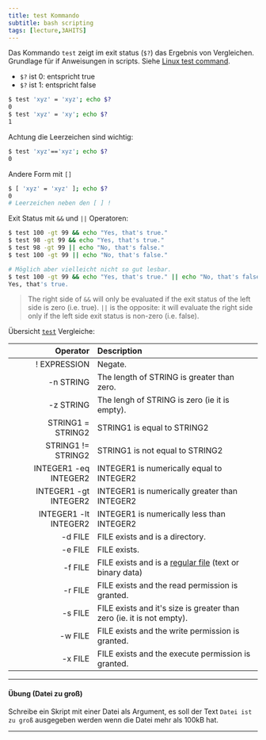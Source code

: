 ```yaml
---
title: test Kommando
subtitle: bash scripting
tags: [lecture,3AHITS]
---
```




Das Kommando `test` zeigt im exit status (`$?`) das Ergebnis von Vergleichen. Grundlage für if Anweisungen in scripts. Siehe [Linux test command](https://www.computerhope.com/unix/test.htm).

-   `$?` ist 0: entspricht true
-   `$?` ist 1: entspricht false



```bash
$ test 'xyz' = 'xyz'; echo $?
0
$ test 'xyz' = 'xy'; echo $?
1
```

Achtung die Leerzeichen sind wichtig:

```bash
$ test 'xyz'=='xyz'; echo $?
0
```

Andere Form mit `[]` 

```bash
$ [ 'xyz' = 'xyz' ]; echo $?
0
# Leerzeichen neben den [ ] !
```

Exit Status mit `&&` und `||` Operatoren:

```bash
$ test 100 -gt 99 && echo "Yes, that's true."
$ test 98 -gt 99 && echo "Yes, that's true."
$ test 98 -gt 99 || echo "No, that's false."
$ test 100 -gt 99 || echo "No, that's false."

# Möglich aber vielleicht nicht so gut lesbar.
$ test 100 -gt 99 && echo "Yes, that's true." || echo "No, that's false."
Yes, that's true.
```

> The right side of `&&` will only be evaluated if the exit status of the left side is zero (i.e. true). `||` is the opposite: it will evaluate the right side only if the left side exit status is non-zero (i.e. false).

Übersicht [`test`](https://man7.org/linux/man-pages/man1/test.1.html) Vergleiche:

|              Operator | Description                                                  |
| --------------------: | :----------------------------------------------------------- |
|          ! EXPRESSION | Negate.                                                      |
|             -n STRING | The length of STRING is greater than zero.                   |
|             -z STRING | The lengh of STRING is zero (ie it is empty).                |
|     STRING1 = STRING2 | STRING1 is equal to STRING2                                  |
|    STRING1 != STRING2 | STRING1 is not equal to STRING2                              |
| INTEGER1 -eq INTEGER2 | INTEGER1 is numerically equal to INTEGER2                    |
| INTEGER1 -gt INTEGER2 | INTEGER1 is numerically greater than INTEGER2                |
| INTEGER1 -lt INTEGER2 | INTEGER1 is numerically less than INTEGER2                   |
|               -d FILE | FILE exists and is a directory.                              |
|               -e FILE | FILE exists.                                                 |
|               -f FILE | FILE exists and is a [regular file](https://en.wikipedia.org/wiki/Unix_file_types#Regular_file) (text or binary data) |
|               -r FILE | FILE exists and the read permission is granted.              |
|               -s FILE | FILE exists and it's size is greater than zero (ie. it is not empty). |
|               -w FILE | FILE exists and the write permission is granted.             |
|               -x FILE | FILE exists and the execute permission is granted.           |



---

#### Übung (Datei zu groß)

Schreibe ein Skript mit einer Datei als Argument, es soll der Text `Datei ist zu groß` ausgegeben werden wenn die Datei mehr als 100kB hat.

---
